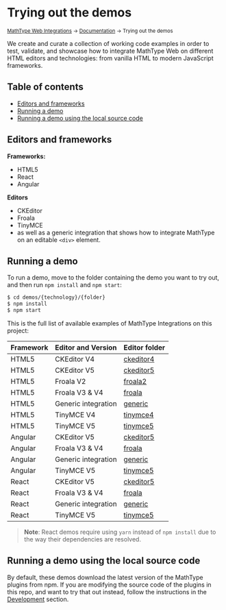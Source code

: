 # Trying out the demos

<small>[MathType Web Integrations](../../README.md) → [Documentation](../README.md) → Trying out the demos</small>

We create and curate a collection of working code examples in order to test, validate, and showcase how to integrate MathType Web on different HTML editors and technologies: from vanilla HTML to modern JavaScript frameworks.

## Table of contents

- [Editors and frameworks](#editors-and-frameworks)
- [Running a demo](#running-a-demo)
- [Running a demo using the local source code](#running-a-demo-using-the-local-source-code)

## Editors and frameworks

**Frameworks:**

- HTML5
- React
- Angular

**Editors**

- CKEditor
- Froala
- TinyMCE
- as well as a generic integration that shows how to integrate MathType on an editable `<div>` element.

## Running a demo

To run a demo, move to the folder containing the demo you want to try out, and then run `npm install` and `npm start`:

```sh
$ cd demos/{technology}/{folder}
$ npm install
$ npm start
```
This is the full list of available examples of MathType Integrations on this project:

| Framework | Editor and Version  | Editor folder                                                               |
|-----------|---------------------|--------------------------------------------------------------------|
| HTML5     | CKEditor V4         | [ckeditor4](../../demos/html5/ckeditor4)               |
| HTML5     | CKEditor V5         | [ckeditor5](../../demos/html5/ckeditor5)               |
| HTML5     | Froala V2           | [froala2](../../demos/html5/froala2)                   |
| HTML5     | Froala V3 & V4      | [froala](../../demos/html5/froala)                     |
| HTML5     | Generic integration | [generic](../../demos/html5/generic)                   |
| HTML5     | TinyMCE V4          | [tinymce4](../../demos/html5/tinymce4)                 |
| HTML5     | TinyMCE V5          | [tinymce5](../../demos/html5/tinymce5)                 |
| Angular   | CKEditor V5         | [ckeditor5](../../demos/angular/ckeditor5/README.md) |
| Angular   | Froala V3 & V4      | [froala](../../demos/angular/froala/README.md)       |
| Angular   | Generic integration | [generic](../../demos/angular/generic/README.md)     |
| Angular   | TinyMCE V5          | [tinymce5](../../demos/angular/tinymce5/README.md)   |
| React     | CKEditor V5         | [ckeditor5](../../demos/react/ckeditor5/README.md)     |
| React     | Froala V3 & V4      | [froala](../../demos/react/froala/README.md)           |
| React     | Generic integration | [generic](../../demos/react/generic/README.md)         |
| React     | TinyMCE V5          | [tinymce5](../../demos/react/tinymce5/README.md)       |


> **Note**: React demos require using `yarn` instead of `npm install` due to the way their dependencies are resolved.

## Running a demo using the local source code

By default, these demos download the latest version of the MathType plugins from npm.
If you are modifying the source code of the plugins in this repo, and want to try that out instead, follow the instructions in the [Development](../development/demos/README.md) section.
